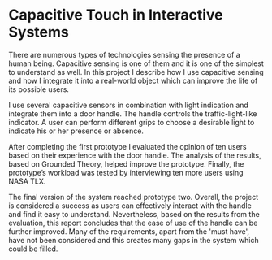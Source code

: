 # Capacitive Touch in Interactive Systems

There are numerous types of technologies sensing the presence of a human being. Capacitive sensing is one of them and it is one of the simplest to understand as well. In this project I describe how I use capacitive sensing and how I integrate it into a real-world object which can improve the life of its possible users.

I use several capacitive sensors in combination with light indication and integrate them into a door handle. The handle controls the traffic-light-like indicator. A user can perform different grips to choose a desirable light to indicate his or her presence or absence.

After completing the first prototype I evaluated the opinion of ten users based on their experience with the door handle. The analysis of the results, based on Grounded Theory, helped improve the prototype. Finally, the prototype’s workload was tested by interviewing ten more users using NASA TLX.

The final version of the system reached prototype two. Overall, the project is considered a success as users can effectively interact with the handle and find it easy to understand. Nevertheless, based on the results from the evaluation, this report concludes that the ease of use of the handle can be further improved. Many of the requirements, apart from the 'must have', have not been considered and this creates many gaps in the system which could be filled.
